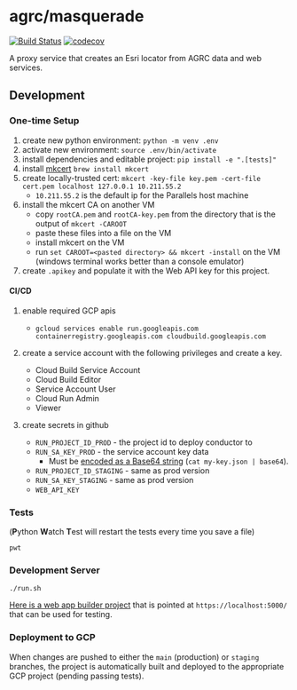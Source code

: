 # agrc/masquerade

[![Build Status](https://travis-ci.com/agrc/masquerade.svg?branch=master)](https://travis-ci.com/agrc/masquerade)
[![codecov](https://codecov.io/gh/agrc/masquerade/branch/main/graph/badge.svg?token=R97EAY9FB1)](undefined)

A proxy service that creates an Esri locator from AGRC data and web services.

## Development

### One-time Setup

1. create new python environment: `python -m venv .env`
1. activate new environment: `source .env/bin/activate`
1. install dependencies and editable project: `pip install -e ".[tests]"`
1. install [mkcert](https://github.com/FiloSottile/mkcert) `brew install mkcert`
1. create locally-trusted cert: `mkcert -key-file key.pem -cert-file cert.pem localhost 127.0.0.1 10.211.55.2`
   - `10.211.55.2` is the default ip for the Parallels host machine
1. install the mkcert CA on another VM
   - copy `rootCA.pem` and `rootCA-key.pem` from the directory that is the output of `mkcert -CAROOT`
   - paste these files into a file on the VM
   - install mkcert on the VM
   - run `set CAROOT=<pasted directory> && mkcert -install` on the VM (windows terminal works better than a console emulator)
1. create `.apikey` and populate it with the Web API key for this project.

#### CI/CD

1. enable required GCP apis

   - `gcloud services enable run.googleapis.com containerregistry.googleapis.com cloudbuild.googleapis.com`

1. create a service account with the following privileges and create a key.

   - Cloud Build Service Account
   - Cloud Build Editor
   - Service Account User
   - Cloud Run Admin
   - Viewer

1. create secrets in github

   - `RUN_PROJECT_ID_PROD` - the project id to deploy conductor to
   - `RUN_SA_KEY_PROD` - the service account key data
     - Must be [encoded as a Base64 string](https://github.com/GoogleCloudPlatform/github-actions/tree/master/setup-gcloud#inputs) (`cat my-key.json | base64`).
   - `RUN_PROJECT_ID_STAGING` - same as prod version
   - `RUN_SA_KEY_STAGING` - same as prod version
   - `WEB_API_KEY`

### Tests

(**P**ython **W**atch **T**est will restart the tests every time you save a file)

`pwt`

### Development Server

`./run.sh`

[Here is a web app builder project](https://utah.maps.arcgis.com/apps/webappviewer/index.html?id=97a1529c31c84a93956968d48c6e08ad) that is pointed at `https://localhost:5000/` that can be used for testing.

### Deployment to GCP

When changes are pushed to either the `main` (production) or `staging` branches, the project is automatically built and deployed to the appropriate GCP project (pending passing tests).
